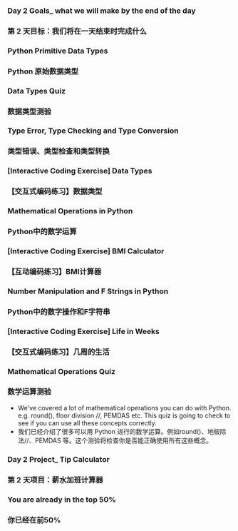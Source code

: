 ### Day 2 Goals_ what we will make by the end of the day
### 第 2 天目标：我们将在一天结束时完成什么

### Python Primitive Data Types
### Python 原始数据类型

### Data Types Quiz
### 数据类型测验

### Type Error, Type Checking and Type Conversion
### 类型错误、类型检查和类型转换

### [Interactive Coding Exercise] Data Types
### 【交互式编码练习】数据类型

### Mathematical Operations in Python
### Python中的数学运算

### [Interactive Coding Exercise] BMI Calculator
### 【互动编码练习】BMI计算器

### Number Manipulation and F Strings in Python
### Python中的数字操作和F字符串

### [Interactive Coding Exercise] Life in Weeks
### 【交互式编码练习】几周的生活

### Mathematical Operations Quiz
### 数学运算测验
* We've covered a lot of mathematical operations you can do with Python. e.g. round(), floor division //, PEMDAS etc. This quiz is going to check to see if you can use all these concepts correctly.
* 我们已经介绍了很多可以用 Python 进行的数学运算。例如round()、地板除法//、PEMDAS 等。这个测验将检查你是否能正确使用所有这些概念。

### Day 2 Project_ Tip Calculator
### 第 2 天项目：薪水加班计算器

### You are already in the top 50%
### 你已经在前50%

